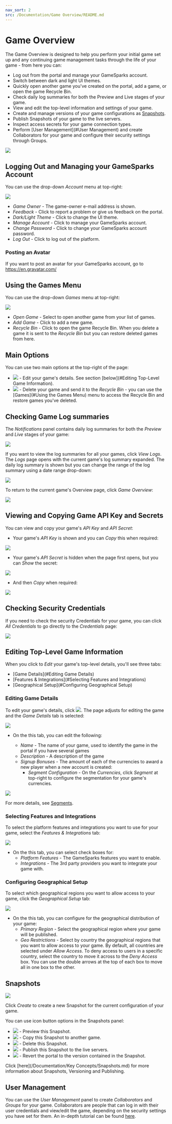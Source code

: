 ```yaml
---
nav_sort: 2
src: /Documentation/Game Overview/README.md
---
```


# Game Overview

The Game Overview is designed to help you perform your initial game set up and any continuing game management tasks through the life of your game - from here you can:

* Log out from the portal and manage your GameSparks account.
* Switch between dark and light UI themes.
* Quickly open another game you've created on the portal, add a game, or open the game Recycle Bin.
* Check daily log summaries for both the Preview and Live stages of your game.
* View and edit the top-level information and settings of your game.
* Create and manage versions of your game configurations as [Snapshots](#Snapshots).
* Publish Snapshots of your game to the live servers.
* Inspect access secrets for your game connection types.
* Perform [User Management](#User Management) and create Collaborators for your game and configure their security settings through Groups.

![](img/GameOverview/7.png)

## Logging Out and Managing your GameSparks Account

You can use the drop-down *Account* menu at top-right:

![](img/GameOverview/17.png)

* *Game Owner* - The game-owner e-mail address is shown.
* *Feedback* - Click to report a problem or give us feedback on the portal.
* *Dark/Light Theme* - Click to change the UI theme.
* *Manage Account* - Click to manage your GameSparks account.
* *Change Password* - Click to change your GameSparks account password.
* *Log Out* - Click to log out of the platform.

### Posting an Avatar

If you want to post an avatar for your GameSparks account, go to https://en.gravatar.com/

## Using the Games Menu

You can use the drop-down *Games* menu at top-right:

![](img/GameOverview/18.png)

* *Open Game* - Select to open another game from your list of games.
* *Add Game* - Click to add a new game.
* *Recycle Bin* - Click to open the game Recycle Bin. When you delete a game it is sent to the *Recycle Bin* but you can restore deleted games from here.

## Main Options

You can use two main options at the top-right of the page:
* ![](img/GameOverview/19.png) - Edit your game's details. See section [below](#Editing Top-Level Game Information).
* ![](img/GameOverview/20.png) - Delete your game and send it to the *Recycle Bin* - you can use the [Games](#Using the Games Menu) menu to access the Recycle Bin and restore games you've deleted.

## Checking Game Log summaries

The *Notifications* panel contains daily log summaries for both the *Preview* and *Live* stages of your game:

![](img/GameOverview/21.png)

If you want to view the log summaries for all your games, click *View Logs*. The *Logs* page opens with the current game's log summary expanded. The daily log summary is shown but you can change the range of the log summary using a date range drop-down:

![](img/GameOverview/23.png)

To return to the current game's Overview page, click *Game Overview*:

![](img/GameOverview/22.png)


## Viewing and Copying Game API Key and Secrets

You can view and copy your game's *API Key* and *API Secret*:
* Your game's *API Key* is shown and you can *Copy* this when required:

![](img/GameOverview/11.png)

* Your game's *API Secret* is hidden when the page first opens, but you can *Show* the secret:

![](img/GameOverview/12.png)

  * And then *Copy* when required:

![](img/GameOverview/13.png)

## Checking Security Credentials

If you need to check the security Credentials for your game, you can click *All Credentials* to go directly to the *Credentials* page:

![](img/GameOverview/14.png)


## Editing Top-Level Game Information

When you click to *Edit* your game's top-level details, you'll see three tabs:
* [Game Details](#Editing Game Details)
* [Features & Integrations](#Selecting Features and Integrations)
* [Geographical Setup](#Configuring Geographical Setup)

### Editing Game Details

To edit your game's details, click ![](img/GameOverview/19.png). The page adjusts for editing the game and the *Game Details* tab is selected:

![](img/GameOverview/8.png)

* On the this tab, you can edit the following:

  * *Name* \- The name of your game, used to identify the game in the portal if you have several games
  * *Description* \- A description of the game
  * *Signup Bonuses* \- The amount of each of the currencies to award a new player when a new account is created:
    * *Segment Configuration* - On the *Currencies*, click *Segment* at top-right to configure the segmentation for your game's currencies.

![](img/GameOverview/15.png)

For more details, see [Segments](/Documentation/Configurator/Segments.md).

### Selecting Features and Integrations

To select the platform features and integrations you want to use for your game, select the *Features & Integrations* tab:

![](img/GameOverview/9.png)

* On the this tab, you can select check boxes for:
  * *Platform Features* - The GameSparks features you want to enable.
  * *Integrations* - The 3rd party providers you want to integrate your game with.


### Configuring Geographical Setup

To select which geographical regions you want to allow access to your game, click the *Geographical Setup* tab:

![](img/GameOverview/10.png)

* On the this tab, you can configure for the geographical distribution of your game:
  * *Primary Region* - Select the geographical region where your game will be published.
  * *Geo Restrictions* - Select by country the geographical regions that you want to allow access to your game. By default, all countries are selected under *Allow Access*. To deny access to users in a specific country, select the country to move it across to the *Deny Access* box. You can use the double arrows at the top of each box to move all in one box to the other.

## Snapshots

![](img/GameOverview/16.png)

Click *Create* to create a new Snapshot for the current configuration of your game.

You can use icon button options in the Snapshots panel:
  * ![](/img/icons/previewicon.png) - Preview this Snapshot.
  * ![](/img/icons/copyicon.png) - Copy this Snapshot to another game.
  * ![](/img/icons/deleteicon.png) - Delete this Snapshot.
  * ![](/img/icons/publishicon.png) - Publish this Snapshot to the live servers.
  * ![](/img/icons/reverticon.png) - Revert the portal to the version contained in the Snapshot.


Click [here](/Documentation/Key Concepts/Snapshots.md) for more information about Snapshots, Versioning and Publishing.


## User Management

You can use the *User Management* panel to create *Collaborators* and *Groups* for your game. Collaborators are people that can log in with their user credentials and view/edit the game, depending on the security settings you have set for them. An in-depth tutorial can be found [here](/Tutorials/Capabilities/README.md).
